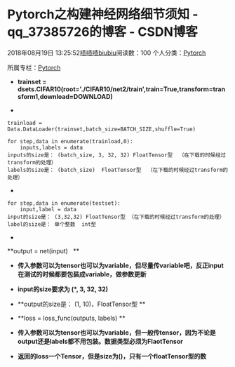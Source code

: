 # Pytorch之构建神经网络细节须知 - qq_37385726的博客 - CSDN博客





2018年08月19日 13:25:52[啧啧啧biubiu](https://me.csdn.net/qq_37385726)阅读数：100
个人分类：[Pytorch](https://blog.csdn.net/qq_37385726/article/category/7938821)

所属专栏：[Pytorch](https://blog.csdn.net/column/details/26172.html)








- **trainset = dsets.CIFAR10(root='./CIFAR10/net2/train',train=True,transform=transform1,download=DOWNLOAD)**


- 
```
trainload = Data.DataLoader(trainset,batch_size=BATCH_SIZE,shuffle=True)                         
for step,data in enumerate(trainload,0):
    inputs,labels = data   
inputs的size是： (batch_size, 3, 32, 32) FloatTensor型  （在下载的时候经过transform的处理）
labels的size是： (batch_size)  FloatTensor型  （在下载的时候经过transform的处理）
```

- 
```
for step,data in enumerate(testset):
    input,label = data
input的size是： (3,32,32) FloatTensor型 （在下载的时候经过transform的处理）
label的size是： 单个整数  int型
```





- 
**output = net(input)   **

- **传入参数可以为tensor也可以为variable，但尽量传variable吧，反正input在测试的时候都要包装成variable，做参数更新**
- **input的size要求为 (*, 3, 32, 32)**
- **output的size是： (1, 10)，FloatTensor型 **


- **loss = loss_func(outputs, labels) **
- **传入参数可以为tensor也可以为variable，但一般传tensor，因为不论是output还是labels都不用包装。数据类型必须为FlaotTensor**
- **返回的loss一个Tensor，但是size为()，只有一个floatTensor型的数**





